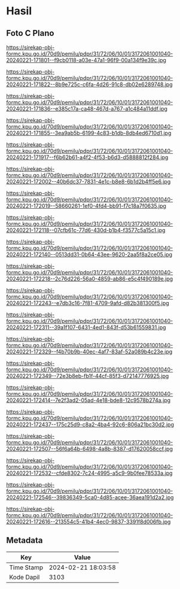 # Hasil

## Foto C Plano

https://sirekap-obj-formc.kpu.go.id/70d9/pemilu/pdpr/31/72/06/10/01/3172061001040-20240221-171801--f9cb0118-a03e-47a1-96f9-00a134f9e39c.jpg

https://sirekap-obj-formc.kpu.go.id/70d9/pemilu/pdpr/31/72/06/10/01/3172061001040-20240221-171822--8b9e725c-c6fa-4d26-91c8-db02e6289748.jpg

https://sirekap-obj-formc.kpu.go.id/70d9/pemilu/pdpr/31/72/06/10/01/3172061001040-20240221-171836--e385c17a-ca48-467d-a767-a1c484a11ddf.jpg

https://sirekap-obj-formc.kpu.go.id/70d9/pemilu/pdpr/31/72/06/10/01/3172061001040-20240221-171855--3ea9ab5b-6199-4c83-b1db-8db4ed6710d1.jpg

https://sirekap-obj-formc.kpu.go.id/70d9/pemilu/pdpr/31/72/06/10/01/3172061001040-20240221-171917--f6b62b61-a4f2-4f53-b6d3-d5888812f284.jpg

https://sirekap-obj-formc.kpu.go.id/70d9/pemilu/pdpr/31/72/06/10/01/3172061001040-20240221-172002--40b6dc37-7831-4e1c-b8e8-6b1d2b4ff5e6.jpg

https://sirekap-obj-formc.kpu.go.id/70d9/pemilu/pdpr/31/72/06/10/01/3172061001040-20240221-172019--58660261-1ef0-4fd4-bb91-f7c18a7f0635.jpg

https://sirekap-obj-formc.kpu.go.id/70d9/pemilu/pdpr/31/72/06/10/01/3172061001040-20240221-172118--07cfb61c-77d6-430d-b1b4-f3577c5a15c1.jpg

https://sirekap-obj-formc.kpu.go.id/70d9/pemilu/pdpr/31/72/06/10/01/3172061001040-20240221-172140--0513dd31-0b64-43ee-9620-2aa5f8a2ce05.jpg

https://sirekap-obj-formc.kpu.go.id/70d9/pemilu/pdpr/31/72/06/10/01/3172061001040-20240221-172218--2c76d226-56a0-4859-ab86-e5c4f490189e.jpg

https://sirekap-obj-formc.kpu.go.id/70d9/pemilu/pdpr/31/72/06/10/01/3172061001040-20240221-172243--e7db3c16-7f81-4709-9afd-d82b381300f5.jpg

https://sirekap-obj-formc.kpu.go.id/70d9/pemilu/pdpr/31/72/06/10/01/3172061001040-20240221-172311--39a1f107-6431-4ed1-843f-d53b61559831.jpg

https://sirekap-obj-formc.kpu.go.id/70d9/pemilu/pdpr/31/72/06/10/01/3172061001040-20240221-172329--f4b70b9b-40ec-4af7-83af-52a089b4c23e.jpg

https://sirekap-obj-formc.kpu.go.id/70d9/pemilu/pdpr/31/72/06/10/01/3172061001040-20240221-172349--72e3b8eb-fb1f-44cf-85f3-d72147776925.jpg

https://sirekap-obj-formc.kpu.go.id/70d9/pemilu/pdpr/31/72/06/10/01/3172061001040-20240221-172414--7e2f3ad2-05ad-4e18-bde8-12c9578b274a.jpg

https://sirekap-obj-formc.kpu.go.id/70d9/pemilu/pdpr/31/72/06/10/01/3172061001040-20240221-172437--175c25d9-c8a2-4ba4-92c6-806a21bc30d2.jpg

https://sirekap-obj-formc.kpu.go.id/70d9/pemilu/pdpr/31/72/06/10/01/3172061001040-20240221-172507--56f6a64b-6498-4a8b-8387-d17620058ccf.jpg

https://sirekap-obj-formc.kpu.go.id/70d9/pemilu/pdpr/31/72/06/10/01/3172061001040-20240221-172532--cfde8302-7c24-4995-a5c9-9b0fee78533a.jpg

https://sirekap-obj-formc.kpu.go.id/70d9/pemilu/pdpr/31/72/06/10/01/3172061001040-20240221-172546--39836349-5ca0-4d85-acee-36aea191d2a2.jpg

https://sirekap-obj-formc.kpu.go.id/70d9/pemilu/pdpr/31/72/06/10/01/3172061001040-20240221-172616--213554c5-41b4-4ec0-9837-3391f8d006fb.jpg


## Metadata

| Key        | Value               |
| ---------- | ------------------- |
| Time Stamp | 2024-02-21 18:03:58 |
| Kode Dapil | 3103                |



